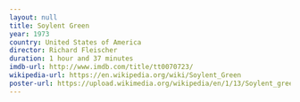 ```yaml
---
layout: null
title: Soylent Green
year: 1973
country: United States of America
director: Richard Fleischer
duration: 1 hour and 37 minutes
imdb-url: http://www.imdb.com/title/tt0070723/
wikipedia-url: https://en.wikipedia.org/wiki/Soylent_Green
poster-url: https://upload.wikimedia.org/wikipedia/en/1/13/Soylent_green.jpg
---
```

